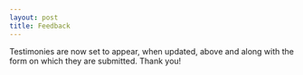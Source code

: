 ```yaml
---
layout: post
title: Feedback
---
```


Testimonies are now set to appear, when updated, above and along with the form on which they are submitted. Thank you!